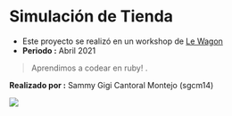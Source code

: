 Simulación de Tienda
================
- Este proyecto se realizó en un workshop de [Le Wagon](https://www.lewagon.com/ "Le Wagon")
- **Periodo :** Abril 2021
> Aprendimos a codear en ruby! .

**Realizado por :** Sammy Gigi Cantoral Montejo (sgcm14)

![](https://edteam-media.s3.amazonaws.com/users/avatar/16f3b00c-18cf-43f5-af5f-f9692fa3e5f1.jpg)
